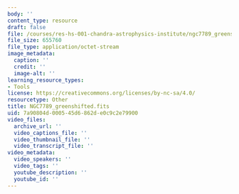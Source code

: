 ```yaml
---
body: ''
content_type: resource
draft: false
file: /courses/res-hs-001-chandra-astrophysics-institute/ngc7789_greenshifted.fits
file_size: 655760
file_type: application/octet-stream
image_metadata:
  caption: ''
  credit: ''
  image-alt: ''
learning_resource_types:
- Tools
license: https://creativecommons.org/licenses/by-nc-sa/4.0/
resourcetype: Other
title: NGC7789_greenshifted.fits
uid: 7a90804d-0005-45d6-862d-e0c9c2e79900
video_files:
  archive_url: ''
  video_captions_file: ''
  video_thumbnail_file: ''
  video_transcript_file: ''
video_metadata:
  video_speakers: ''
  video_tags: ''
  youtube_description: ''
  youtube_id: ''
---
```

